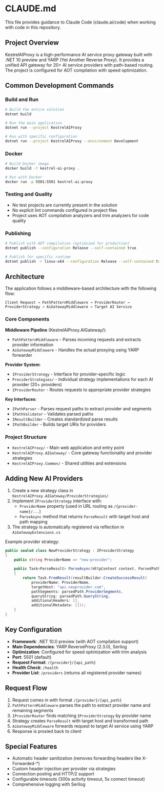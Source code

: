 # CLAUDE.md

This file provides guidance to Claude Code (claude.ai/code) when working with code in this repository.

## Project Overview

KestrelAIProxy is a high-performance AI service proxy gateway built with .NET 10 preview and YARP (Yet Another Reverse Proxy). It provides a unified API gateway for 20+ AI service providers with path-based routing. The project is configured for AOT compilation with speed optimization.

## Common Development Commands

### Build and Run
```bash
# Build the entire solution
dotnet build

# Run the main application
dotnet run --project KestrelAIProxy

# Run with specific configuration
dotnet run --project KestrelAIProxy --environment Development
```

### Docker
```bash
# Build Docker image
docker build -t kestrel-ai-proxy .

# Run with Docker
docker run -p 5501:5501 kestrel-ai-proxy
```

### Testing and Quality
- No test projects are currently present in the solution
- No explicit lint commands configured in project files
- Project uses AOT compilation analyzers and trim analyzers for code quality

### Publishing
```bash
# Publish with AOT compilation (optimized for production)
dotnet publish --configuration Release --self-contained true

# Publish for specific runtime
dotnet publish -r linux-x64 --configuration Release --self-contained true
```

## Architecture

The application follows a middleware-based architecture with the following flow:
```
Client Request → PathPatternMiddleware → ProviderRouter → ProviderStrategy → AiGatewayMiddleware → Target AI Service
```

### Core Components

**Middleware Pipeline** (KestrelAIProxy.AIGateway/):
- `PathPatternMiddleware` - Parses incoming requests and extracts provider information
- `AiGatewayMiddleware` - Handles the actual proxying using YARP forwarder

**Provider System**:
- `IProviderStrategy` - Interface for provider-specific logic
- `ProviderStrategies/` - Individual strategy implementations for each AI provider (20+ providers)
- `IProviderRouter` - Routes requests to appropriate provider strategies

**Key Interfaces**:
- `IPathParser` - Parses request paths to extract provider and segments
- `IPathValidator` - Validates parsed paths
- `IResultBuilder` - Creates standardized parse results
- `IPathBuilder` - Builds target URIs for providers

### Project Structure
- `KestrelAIProxy/` - Main web application and entry point
- `KestrelAIProxy.AIGateway/` - Core gateway functionality and provider strategies
- `KestrelAIProxy.Common/` - Shared utilities and extensions

## Adding New AI Providers

1. Create a new strategy class in `KestrelAIProxy.AIGateway/ProviderStrategies/`
2. Implement `IProviderStrategy` interface with:
   - `ProviderName` property (used in URL routing as `/{provider-name}/...`)
   - `ParseAsync` method that returns `ParseResult` with target host and path mapping
3. The strategy is automatically registered via reflection in `AiGatewayExtensions.cs`

Example provider strategy:
```csharp
public sealed class NewProviderStrategy : IProviderStrategy
{
    public string ProviderName => "new-provider";
    
    public Task<ParseResult> ParseAsync(HttpContext context, ParsedPath parsedPath)
    {
        return Task.FromResult(resultBuilder.CreateSuccessResult(
            providerName: ProviderName,
            targetHost: "api.newprovider.com",
            pathSegments: parsedPath.ProviderSegments,
            queryString: parsedPath.QueryString,
            additionalHeaders: [],
            additionalMetadata: []));
    }
}
```

## Key Configuration

- **Framework**: .NET 10.0 preview (with AOT compilation support)
- **Main Dependencies**: YARP.ReverseProxy (2.3.0), Serilog
- **Optimization**: Configured for speed optimization with trim analysis
- **Port**: 5501 (default)
- **Request Format**: `/{provider}/{api_path}`
- **Health Check**: `/health`
- **Provider List**: `/providers` (returns all registered provider names)

## Request Flow

1. Request comes in with format `/{provider}/{api_path}`
2. `PathPatternMiddleware` parses the path to extract provider name and remaining segments
3. `IProviderRouter` finds matching `IProviderStrategy` by provider name
4. Strategy creates `ParseResult` with target host and transformed path
5. `AiGatewayMiddleware` forwards request to target AI service using YARP
6. Response is proxied back to client

## Special Features

- Automatic header sanitization (removes forwarding headers like X-Forwarded-*)
- Custom header injection per provider via strategies
- Connection pooling and HTTP/2 support
- Configurable timeouts (300s activity timeout, 5s connect timeout)
- Comprehensive logging with Serilog